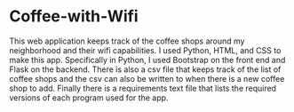 # Coffee-with-Wifi

This web application keeps track of the coffee shops around my neighborhood and their wifi capabilities.  I used Python, HTML, and CSS to make this app.  Specifically in Python, I used Bootstrap on the front end and Flask on the backend.  There is also a csv file that keeps track of the list of coffee shops and the csv can also be written to when there is a new coffee shop to add.  Finally there is a requirements text file that lists the required versions of each program used for the app.
